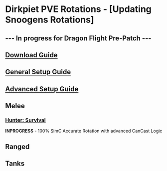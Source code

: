 # Dirkpiet PVE Rotations - [Updating Snoogens Rotations]
## --- In progress for Dragon Flight Pre-Patch ---
## [Download Guide](https://github.com/Snoogens101/Rotations/wiki/Download-Guide)  
## [General Setup Guide](https://github.com/Snoogens101/Rotations/wiki/Setup-Guide)  
## [Advanced Setup Guide](https://github.com/Snoogens101/Rotations/wiki/Advanced-Setup-Guide)  
## Melee  
### [Hunter: Survival](https://github.com/Snoogens101/Rotations/tree/production/Snoogens%20PVE%20-%20Hunter%20Survival)
**INPROGRESS** - 100% SimC Accurate Rotation with advanced CanCast Logic
## Ranged

## Tanks

